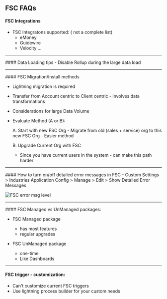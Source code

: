 ## FSC FAQs

#### FSC Integrations
 -  FSC Integratons supported: ( not a complete list)
     - eMoney
     - Guidewire 
     - Velocity 
    ...

<hr/>
#### Data Loading tips
   - Disable Rollup during the large data load
   <img src="md/fsc-disable-rollups.png" alt="">


<hr/>
#### FSC Migration/Install methods

 - Lightning migration is required
 - Transfer from Account centric to Client centric  - involves data transformations
 - Considerations for large Data Volume

 - Evaluate Method (A or B):

    A.  Start with new FSC Org
       - Migrate from old (sales + service) org to this new FSC Org
       - Easier method

    B. Upgrade Current Org with FSC
      -  Since you have current users in the system -  can make this path harder
<hr/>
####  How to turn on/off detailed error messages in FSC
 - Custom Settings > Industries Application Config > Manage > Edit > Show Detailed Error Messages

 ![FSC error msg level](md/FSC-error-detail-setup.png)

<hr/>
#### FSC Managed vs UnManaged packages:


- FSC Managed package 
    - has most features
    - regular upgrades

- FSC UnManaged package 
     - one-time
     - Like Dashboards

<hr/> 

#### FSC trigger - customization:
 - Can't customize current FSC triggers
 - Use lightning process builder for your custom needs


